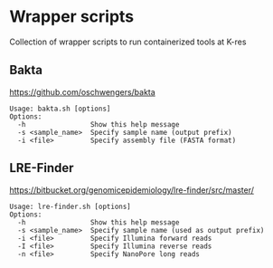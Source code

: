# Wrapper scripts
Collection of wrapper scripts to run containerized tools at K-res


## Bakta
https://github.com/oschwengers/bakta

```
Usage: bakta.sh [options]
Options:
  -h                Show this help message
  -s <sample_name>  Specify sample name (output prefix)
  -i <file>         Specify assembly file (FASTA format)
```

## LRE-Finder
https://bitbucket.org/genomicepidemiology/lre-finder/src/master/
```
Usage: lre-finder.sh [options]
Options:
  -h                Show this help message
  -s <sample_name>  Specify sample name (used as output prefix)
  -i <file>         Specify Illumina forward reads
  -I <file>         Specify Illumina reverse reads
  -n <file>         Specify NanoPore long reads
```

